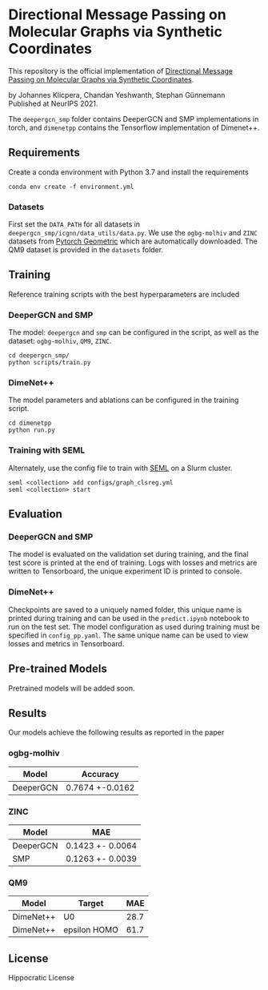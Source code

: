 # Directional Message Passing on Molecular Graphs via Synthetic Coordinates

This repository is the official implementation of [Directional Message Passing on Molecular Graphs via Synthetic Coordinates](https://openreview.net/forum?id=ZRu0_3azrCd). 

by Johannes Klicpera, Chandan Yeshwanth, Stephan Günnemann  
Published at NeurIPS 2021.

The `deepergcn_smp` folder contains DeeperGCN and SMP implementations in torch, and 
`dimenetpp` contains the Tensorflow implementation of Dimenet++.

## Requirements

Create a conda environment with Python 3.7 and install the requirements
```
conda env create -f environment.yml
```

### Datasets
First set the `DATA_PATH` for all datasets in `deepergcn_smp/icgnn/data_utils/data.py`.
We use the `ogbg-molhiv` and `ZINC` datasets from [Pytorch Geometric](https://pytorch-geometric.readthedocs.io/en/latest/) which are automatically downloaded.
The QM9 dataset is provided in the `datasets` folder. 

## Training
Reference training scripts with the best hyperparameters are included
### DeeperGCN and SMP
The model: `deepergcn` and `smp` can be configured in the script, as well as
the dataset: `ogbg-molhiv`, `QM9`, `ZINC`.
```
cd deepergcn_smp/
python scripts/train.py
```

### DimeNet++
The model parameters and ablations can be configured in the training script. 
```
cd dimenetpp
python run.py
```

### Training with SEML
Alternately, use the config file to train with [SEML](https://github.com/TUM-DAML/seml) on a Slurm cluster.

```
seml <collection> add configs/graph_clsreg.yml
seml <collection> start
```

## Evaluation
### DeeperGCN and SMP
The model is evaluated on the validation set during training, and the final test
score is printed at the end of training. Logs with losses and metrics are written to Tensorboard,
the unique experiment ID is printed to console.

### DimeNet++
Checkpoints are saved to a uniquely named folder, this unique name is printed 
during training and can be used in the `predict.ipynb` notebook to run 
on the test set. The model configuration as used during training must be specified in `config_pp.yaml`. The same unique name can be used to view losses
and metrics in Tensorboard.

## Pre-trained Models

Pretrained models will be added soon.

## Results

Our models achieve the following results as reported in the paper

### ogbg-molhiv
| Model         |  Accuracy |
| ------------------ | -------------- |
| DeeperGCN   |          0.7674 +-0.0162       |

### ZINC
| Model         |  MAE |
| ------------------ | -------------- |
| DeeperGCN   |  0.1423 +- 0.0064 |
| SMP   | 0.1263 +- 0.0039 |

### QM9
| Model         |  Target | MAE |
| ------------------ | ----- | --------- |
| DimeNet++   |     U0         |      28.7       |
| DimeNet++   |     epsilon HOMO         |      61.7       |


## License
Hippocratic License